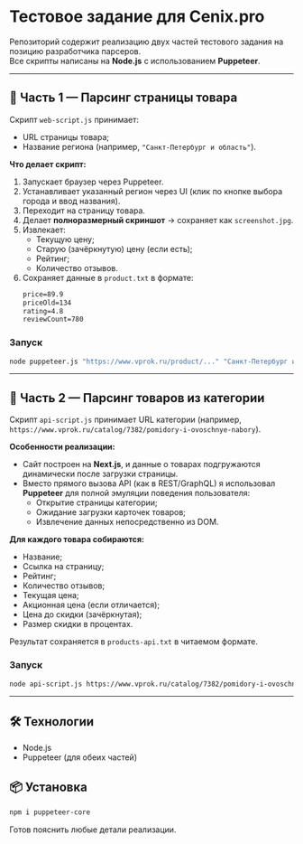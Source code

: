 # Тестовое задание для Cenix.pro

Репозиторий содержит реализацию двух частей тестового задания на позицию разработчика парсеров.  
Все скрипты написаны на **Node.js** с использованием **Puppeteer**.

---

## 📌 Часть 1 — Парсинг страницы товара

Скрипт `web-script.js` принимает:
- URL страницы товара;
- Название региона (например, `"Санкт-Петербург и область"`).

**Что делает скрипт:**
1. Запускает браузер через Puppeteer.
2. Устанавливает указанный регион через UI (клик по кнопке выбора города и ввод названия).
3. Переходит на страницу товара.
4. Делает **полноразмерный скриншот** → сохраняет как `screenshot.jpg`.
5. Извлекает:
   - Текущую цену;
   - Старую (зачёркнутую) цену (если есть);
   - Рейтинг;
   - Количество отзывов.
6. Сохраняет данные в `product.txt` в формате:
   ```txt
   price=89.9
   priceOld=134
   rating=4.8
   reviewCount=780
   ```

### Запуск
```bash
node puppeteer.js "https://www.vprok.ru/product/..." "Санкт-Петербург и область"
```

---

## 📌 Часть 2 — Парсинг товаров из категории

Скрипт `api-script.js` принимает URL категории (например, `https://www.vprok.ru/catalog/7382/pomidory-i-ovoschnye-nabory`).

**Особенности реализации:**
- Сайт построен на **Next.js**, и данные о товарах подгружаются динамически после загрузки страницы.
- Вместо прямого вызова API (как в REST/GraphQL) я использовал **Puppeteer** для полной эмуляции поведения пользователя:
  - Открытие страницы категории;
  - Ожидание загрузки карточек товаров;
  - Извлечение данных непосредственно из DOM.

**Для каждого товара собираются:**
- Название;
- Ссылка на страницу;
- Рейтинг;
- Количество отзывов;
- Текущая цена;
- Акционная цена (если отличается);
- Цена до скидки (зачёркнутая);
- Размер скидки в процентах.

Результат сохраняется в `products-api.txt` в читаемом формате.

### Запуск
```bash
node api-script.js https://www.vprok.ru/catalog/7382/pomidory-i-ovoschnye-nabory
```


---

## 🛠 Технологии

- Node.js
- Puppeteer (для обеих частей)

## 📦 Установка

```bash
npm i puppeteer-core
```
Готов пояснить любые детали реализации.
